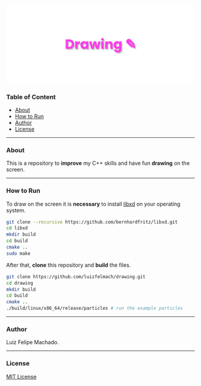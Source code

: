 <p align="center">
  <a href="https://github.com/luizfelmach/drawing">
    <img alt="drawing" src="./assets/banner.png">
  </a>
</p>

### Table of Content

  - [About](#about)
  - [How to Run](#how-to-run)
  - [Author](#author)
  - [License](#license)

<a name="About"></a>

---
### About

This is a repository to **improve** my C++ skills and have fun **drawing** on the screen.

<a name="How-to-Run"></a>

---
### How to Run

To draw on the screen it is **necessary** to install [libxd](https://bernhardfritz.github.io/libxd/#/) on your operating system.

```bash
git clone --recursive https://github.com/bernhardfritz/libxd.git
cd libxd
mkdir build
cd build
cmake ..
sudo make
```

After that, **clone** this repository and **build** the files.

```bash
git clone https://github.com/luizfelmach/drawing.git
cd drawing
mkdir build
cd build
cmake ..
./build/linux/x86_64/release/particles # run the example particles
```

<a name="Author"></a>

---
### Author

Luiz Felipe Machado.

<a name="license"></a>

---
### License

[MIT License](./LICENSE)